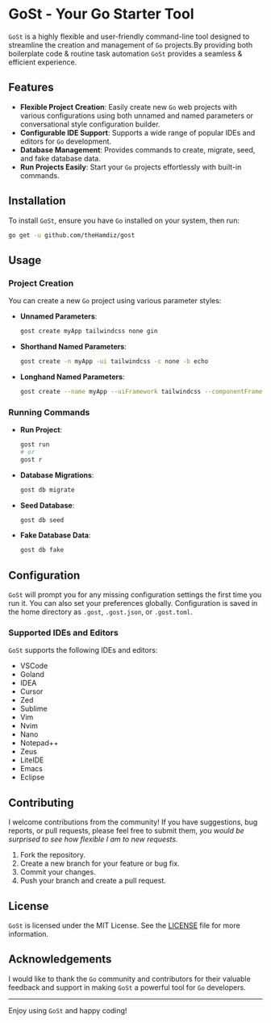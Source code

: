 # GoSt - Your Go Starter Tool

`GoSt` is a highly flexible and user-friendly command-line tool designed to streamline the creation and management of `Go` projects.By providing both boilerplate code & routine task automation `GoSt` provides a seamless & efficient experience.

## Features

- **Flexible Project Creation**: Easily create new `Go` web projects with various configurations using both unnamed and named parameters or conversational style configuration builder.
- **Configurable IDE Support**: Supports a wide range of popular IDEs and editors for `Go` development.
- **Database Management**: Provides commands to create, migrate, seed, and fake database data.
- **Run Projects Easily**: Start your `Go` projects effortlessly with built-in commands.

## Installation

To install `GoSt`, ensure you have `Go` installed on your system, then run:

```sh
go get -u github.com/theHamdiz/gost
```

## Usage

### Project Creation

You can create a new `Go` project using various parameter styles:

- **Unnamed Parameters**:

  ```sh
  gost create myApp tailwindcss none gin
  ```

- **Shorthand Named Parameters**:

  ```sh
  gost create -n myApp -ui tailwindcss -c none -b echo
  ```

- **Longhand Named Parameters**:

  ```sh
  gost create --name myApp --uiFramework tailwindcss --componentFramework none --backendFramework echo
  ```

### Running Commands

- **Run Project**:

  ```sh
  gost run
  # or
  gost r
  ```

- **Database Migrations**:

  ```sh
  gost db migrate
  ```

- **Seed Database**:

  ```sh
  gost db seed
  ```

- **Fake Database Data**:

  ```sh
  gost db fake
  ```

## Configuration

`GoSt` will prompt you for any missing configuration settings the first time you run it. You can also set your preferences globally. Configuration is saved in the home directory as `.gost`, `.gost.json`, or `.gost.toml`.

### Supported IDEs and Editors

`GoSt` supports the following IDEs and editors:

- VSCode
- Goland
- IDEA
- Cursor
- Zed
- Sublime
- Vim
- Nvim
- Nano
- Notepad++
- Zeus
- LiteIDE
- Emacs
- Eclipse

## Contributing

I welcome contributions from the community! If you have suggestions, bug reports, or pull requests, please feel free to submit them, *you would be surprised to see how flexible I am to new requests.*

1. Fork the repository.
2. Create a new branch for your feature or bug fix.
3. Commit your changes.
4. Push your branch and create a pull request.

## License

`GoSt` is licensed under the MIT License. See the [LICENSE](LICENSE) file for more information.

## Acknowledgements

I would like to thank the `Go` community and contributors for their valuable feedback and support in making `GoSt` a powerful tool for `Go` developers.

---

Enjoy using `GoSt` and happy coding!
